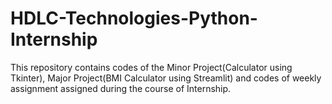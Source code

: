 # HDLC-Technologies-Python-Internship
This repository contains codes of the Minor Project(Calculator using Tkinter), Major Project(BMI Calculator using Streamlit) and codes of weekly assignment assigned during the course of Internship.
